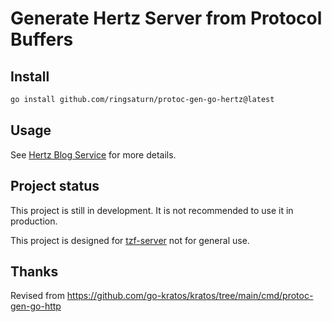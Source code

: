 # Generate Hertz Server from Protocol Buffers

## Install

```bash
go install github.com/ringsaturn/protoc-gen-go-hertz@latest
```

## Usage

See [Hertz Blog Service](./_example/hertz-blog-service/README.md) for more
details.

## Project status

This project is still in development. It is not recommended to use it in
production.

This project is designed for
[tzf-server](https://github.com/ringsaturn/tzf-server) not for general use.

## Thanks

Revised from
<https://github.com/go-kratos/kratos/tree/main/cmd/protoc-gen-go-http>
